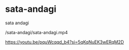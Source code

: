 # sata-andagi
sata andagi
<!-- blank line -->
/sata-andagi/sata-andagi.mp4

https://youtu.be/pquWcqqd_b4?si=5qKqNuEK3wERqM2D

<!-- blank line -->
